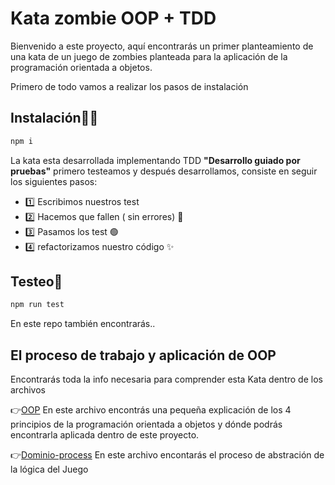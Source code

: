 # Kata zombie OOP + TDD

Bienvenido a este proyecto, aquí encontrarás un primer planteamiento de una kata de un juego de zombies planteada para la aplicación de la programación orientada a objetos.

Primero de todo vamos a realizar los pasos de instalación

## Instalación👷‍♀️

``` Bash
npm i
```
La kata esta desarrollada implementando TDD **"Desarrollo guiado por pruebas"** primero testeamos y después desarrollamos, consiste en seguir los siguientes pasos:
- 1️⃣ Escribimos nuestros test 
- 2️⃣ Hacemos que fallen ( sin errores) 🔴 
- 3️⃣ Pasamos los test 🟢
- 4️⃣ refactorizamos nuestro código ✨

## Testeo🧪

``` Bash
npm run test
```

En este repo también encontrarás..

## El proceso de trabajo y aplicación de OOP

Encontrarás toda la info necesaria para comprender esta Kata dentro de los archivos 

👉[OOP](./thoughts/OOP.md)
En este archivo encontrás una pequeña explicación de los 4 principios de la programación orientada a objetos y dónde podrás encontrarla aplicada dentro de este proyecto.

👉[Dominio-process](./thoughts/Dominio_process.md)
En este archivo encontarás el proceso de abstración de la lógica del Juego 